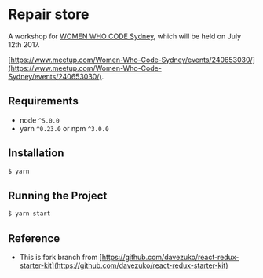 # Repair store

A workshop for [WOMEN WHO CODE Sydney](https://www.womenwhocode.com/sydney), which will be held on July 12th 2017.

[https://www.meetup.com/Women-Who-Code-Sydney/events/240653030/](https://www.meetup.com/Women-Who-Code-Sydney/events/240653030/).

## Requirements
* node `^5.0.0`
* yarn `^0.23.0` or npm `^3.0.0`

## Installation

```bash
$ yarn
```

## Running the Project


```bash
$ yarn start
```

## Reference

* This is fork branch from [https://github.com/davezuko/react-redux-starter-kit](https://github.com/davezuko/react-redux-starter-kit)
